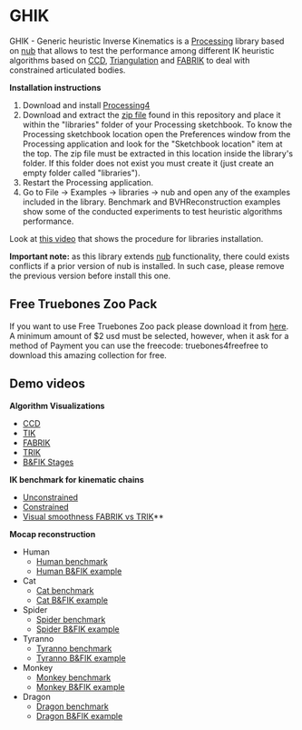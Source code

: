 # GHIK

GHIK - Generic heuristic Inverse Kinematics is a [Processing](https://processing.org/) library based on [nub](https://github.com/VisualComputing/nub) that allows to test the performance among different IK heuristic algorithms based on [CCD](https://www.tandfonline.com/doi/abs/10.1080/2165347X.2013.823362), [Triangulation](http://ir.canterbury.ac.nz/bitstream/10092/743/1/12607089_ivcnz07.pdf) and [FABRIK](http://andreasaristidou.com/FABRIK.html) to deal with constrained articulated bodies.

**Installation instructions**

1. Download and install [Processing4](https://processing.org/download/)
2. Download and extract the [zip file](https://github.com/InverseKinematicsGHIK/GHIK/raw/main/ghik_nub.zip) found in this repository and place it within the "libraries" folder of your Processing sketchbook. To know the Processing sketchbook location open the Preferences window from the Processing application and look for the "Sketchbook location" item at the top. The zip file must be extracted in this location inside the library's folder. If this folder does not exist you must create it (just create an empty folder called "libraries").
3. Restart the Processing application. 
4. Go to File -> Examples -> libraries -> nub and open any of the examples included in the library. Benchmark and BVHReconstruction examples show some of the conducted experiments to test heuristic algorithms performance.

Look at [this video](https://www.youtube.com/watch?v=MMbubxV6SzE) that shows the procedure for libraries installation.

**Important note:** as this library extends [nub](https://github.com/VisualComputing/nub) functionality, there could exists conflicts if a prior version of nub is installed. In such case, please remove the previous version before install this one. 

## Free Truebones Zoo Pack
If you want to use Free Truebones Zoo pack please download it from [here](https://gumroad.com/l/skZMC). 
A minimum amount of $2 usd must be selected, however, when it ask for a method of Payment you can use the freecode: truebones4freefree to download this amazing collection for free.

## Demo videos
**Algorithm Visualizations**

* [CCD](https://github.com/InverseKinematicsGHIK/GHIK/raw/main/videos/Explanations/1_CCD_explanation.mp4)
* [TIK](https://github.com/InverseKinematicsGHIK/GHIK/raw/main/videos/Explanations/2_TIK_explanation.mp4)
* [FABRIK](https://github.com/InverseKinematicsGHIK/GHIK/raw/main/videos/Explanations/3_FABRIK_explanation.mp4)
* [TRIK](https://github.com/InverseKinematicsGHIK/GHIK/raw/main/videos/Explanations/4_TRIK_explanation.mp4)
* [B&FIK Stages](https://github.com/InverseKinematicsGHIK/GHIK/raw/main/videos/Explanations/5_BFIK_stages_example_explanation.mp4)


**IK benchmark for kinematic chains**

* [Unconstrained](https://github.com/InverseKinematicsGHIK/GHIK/raw/main/videos/Demos/1_Chains_unconstrained.mp4)
* [Constrained](https://github.com/InverseKinematicsGHIK/GHIK/raw/main/videos/Demos/2_Chains_constrained.mp4)
* [Visual smoothness FABRIK vs TRIK](https://github.com/InverseKinematicsGHIK/GHIK/raw/main/videos/Demos/3_FABRIKvsTRIK.mp4)**


**Mocap reconstruction**

* Human
	- [Human benchmark](https://github.com/InverseKinematicsGHIK/GHIK/raw/main/videos/Demos/4_Humans.mp4)
	- [Human B&FIK example](https://github.com/InverseKinematicsGHIK/GHIK/raw/main/videos/Demos/4_Human.mp4)
* Cat
	- [Cat benchmark](https://github.com/InverseKinematicsGHIK/GHIK/raw/main/videos/Demos/5_Cats.mp4)
	- [Cat B&FIK example](https://github.com/InverseKinematicsGHIK/GHIK/raw/main/videos/Demos/5_Cat.mp4)
* Spider
	- [Spider benchmark](https://github.com/InverseKinematicsGHIK/GHIK/raw/main/videos/Demos/6_Spiders.mp4)
	- [Spider B&FIK example](https://github.com/InverseKinematicsGHIK/GHIK/raw/main/videos/Demos/6_Spider.mp4)
* Tyranno
	- [Tyranno benchmark](https://github.com/InverseKinematicsGHIK/GHIK/raw/main/videos/Demos/7_Tyrannos.mp4)
	- [Tyranno B&FIK example](https://github.com/InverseKinematicsGHIK/GHIK/raw/main/videos/Demos/7_Tyranno.mp4)
* Monkey
	- [Monkey benchmark](https://github.com/InverseKinematicsGHIK/GHIK/raw/main/videos/Demos/8_Monkeys.mp4)
	- [Monkey B&FIK example](https://github.com/InverseKinematicsGHIK/GHIK/raw/main/videos/Demos/8_Monkey.mp4)
* Dragon
	- [Dragon benchmark](https://github.com/InverseKinematicsGHIK/GHIK/raw/main/videos/Demos/9_Dragons.mp4)
	- [Dragon B&FIK example](https://github.com/InverseKinematicsGHIK/GHIK/raw/main/videos/Demos/9_Dragon.mp4)

